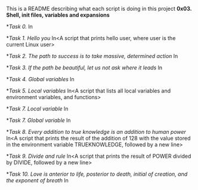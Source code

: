 This is a README describing what each script is doing in this project **0x03. Shell, init files, variables and expansions**

**Task *0. <o>**
ln<A script that creates an alias>

**Task *1. Hello you**
ln<A script that prints hello user, where user is the current Linux user>

**Task *2. The path to success is to take massive, determined action**
ln<A script that add a directory action to the last directory in PATH>

**Task *3. If the path be beautiful, let us not ask where it leads**
ln<A script that counts the number of directories in the PATH>

**Task *4. Global variables**
ln<A script that lists environment variables>

**Task *5. Local variables**
ln<A script that lists all local variables and environment variables, and functions>

**Task *7. Local variable**
ln<A script that creates a new local variable>

**Task *7. Global variable**
ln<A script that creates a new Global variable>

**Task *8. Every addition to true knowledge is an addition to human power**
ln<A script that prints the result of the addition of 128 with the value stored in the environment variable TRUEKNOWLEDGE, followed by a new line>

**Task *9. Divide and rule**
ln<A script that prints the result of POWER divided by DIVIDE, followed by a new line>

**Task *10. Love is anterior to life, posterior to death, initial of creation, and the exponent of breath**
ln<A script that displays the result of BREATH to the power LOVE>
